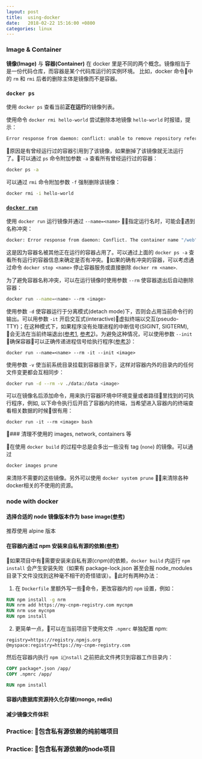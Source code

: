 ```yaml
---
layout: post
title:  using-docker
date:   2018-02-22 15:16:00 +0800
categories: linux
---
```


### Image & Container

**镜像(Image)** 与 **容器(Container)** 在 docker 里是不同的两个概念。镜像相当于是一份代码仓库，而容器是某个代码库运行的实例环境。 比如，docker 命令中的 `rm` 和 `rmi` 后者的删除主体是镜像而不是容器。

### `docker ps`

使用 `docker ps` 查看当前**正在运行**的镜像列表。

使用命令 `docker rmi hello-world` 尝试删除本地镜像 `hello-world` 时报错，提示：

```bash
Error response from daemon: conflict: unable to remove repository reference "hello-world" (must force) - container 442058f0c1af is using its referenced image 725dcfab7d63
```

原因是有曾经运行过的容器引用到了该镜像，如果删掉了该镜像就无法运行了。可以通过 `ps` 命令附加参数 `-a` 查看所有曾经运行过的容器：

```bash
docker ps -a
```

可以通过 `rmi` 命令附加参数 `-f` 强制删除该镜像：

```bash
docker rmi -i hello-world
```


### [`docker run`](https://docs.docker.com/engine/reference/commandline/run/#options)

使用 `docker run` 运行镜像并通过 `--name=<name>` 指定运行名时，可能会遇到名称冲突：

```bash
docker: Error response from daemon: Conflict. The container name "/web" is already in use by container "6238443388c7b4d9e03df56521610beab651a46b860af5a42d602073bc2c9ec2". You have to remove (or rename) that container to be able to reuse that name.
```

这是因为容器名被其他正在运行的容器占用了。可以通过上面的 `docker ps -a` 查看所有运行的容器信息来确定是否有冲突。如果的确有冲突的容器，可以考虑通过命令 `docker stop <name>` 停止容器服务或直接删除 `docker rm <name>`.

为了避免容器名称冲突，可以在运行镜像时使用参数 `--rm` 使容器退出后自动删除容器：

```bash
docker run --name=<name> --rm <image>
```

使用参数 `-d` 使容器运行于分离模式(detach mode)下，否则会占用当前命令行的输出。可以用参数 `-it` 开启交互式(interactive)虚拟终端以交互(pseudo-TTY)；在这种模式下，如果程序没有处理进程的中断信号(SIGINT, SIGTERM), 会无法在当前终端退出([参考1](https://github.com/moby/moby/issues/2838), [参考2](https://github.com/nodejs/docker-node/blob/master/docs/BestPractices.md#cmd))。为避免这种情况，可以使用参数 `--init` 确保容器可以正确传递进程信号给执行程序([参考3](https://github.com/krallin/tini))：

```bash
docker run --name=<name> --rm -it --init <image>
```

使用参数 `-v` 使当前系统目录挂载到容器目录下，这样对容器内外的目录内的任何文件变更都会互相同步：

```bash
docker run -d --rm -v ./data:/data <image>
```

可以在镜像名后添加命令，用来执行容器环境中环境变量或者路径里找到的可执行程序，例如, 以下命令执行后开启了容器内的终端，当希望进入容器内的终端查看相关数据的时候很有用：

```
docker run -it --rm <image> bash
```

### 清理不使用的 images, network, containers 等

在使用 `docker build` 的过程中总是会多出一些没有 tag (`none`) 的镜像。可以通过

```bash
docker images prune
```

来清除不需要的这些镜像。另外可以使用 `docker system prune` 来清除各种docker相关的不使用的资源。

### node with docker

#### 选择合适的 node 镜像版本作为 base image([参考](https://derickbailey.com/2017/03/09/selecting-a-node-js-image-for-docker/))

推荐使用 alpine 版本

#### 在容器内通过 npm 安装来自私有源的依赖([参考](https://docs.npmjs.com/private-modules/docker-and-private-modules))

如果项目中有需要安装来自私有源(cnpm)的依赖，`docker build` 内运行 `npm install` 会产生安装失败（如果有 package-lock.json 甚至会报 node_modules 目录下文件没找到这种毫不相干的奇怪错误）。此时有两种办法：

1. 在 `Dockerfile` 里额外写一些命令，更改容器内的 `npm` 设置，例如：

  ```Dockerfile
  RUN npm install -g nrm
  RUN nrm add https://my-cnpm-registry.com mycnpm
  RUN nrm use mycnpm
  RUN npm install
  ```

2. 更简单一点，可以在当前项目下使用文件 `.npmrc` 单独配置 npm:

  ```.npmrc
  registry=https://registry.npmjs.org
  @myspace:registry=https://my-cnpm-registry.com
  ```

然后在容器内执行 `npm install` 之前把此文件拷贝到容器工作目录内：

  ```Dockerfile
  COPY package*.json /app/
  COPY .npmrc /app/

  RUN npm install
  ```

#### 容器内数据库资源持久化存储(mongo, redis)

#### 减少镜像文件体积

### Practice: 包含私有源依赖的纯前端项目

### Practice: 包含私有源依赖的node项目